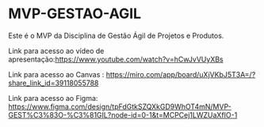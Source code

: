 # MVP-GESTAO-AGIL

Este é o MVP da Disciplina de Gestão Ágil de Projetos e Produtos.

Link para acesso ao vídeo de apresentação:https://www.youtube.com/watch?v=hCwJvVUyXBs

Link para acesso ao Canvas : https://miro.com/app/board/uXjVKbJ5T3A=/?share_link_id=39118055788

Link para acesso ao Figma: https://www.figma.com/design/tpFdGtkSZQXkGD9WhOT4mN/MVP-GEST%C3%83O-%C3%81GIL?node-id=0-1&t=MCPCej1LWZUaXfIO-1
